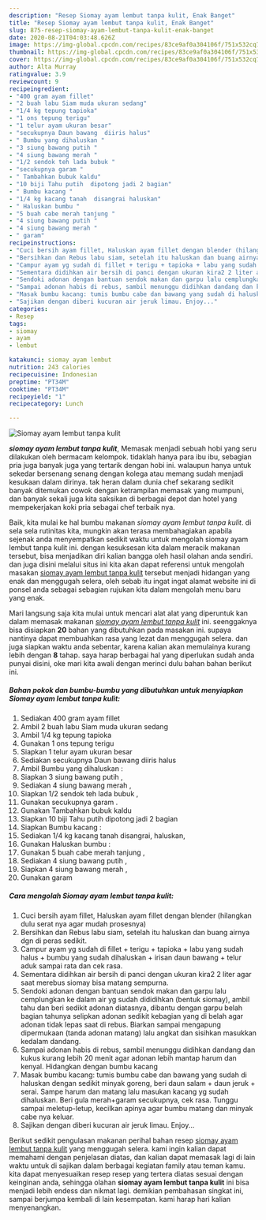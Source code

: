 ```yaml
---
description: "Resep Siomay ayam lembut tanpa kulit, Enak Banget"
title: "Resep Siomay ayam lembut tanpa kulit, Enak Banget"
slug: 875-resep-siomay-ayam-lembut-tanpa-kulit-enak-banget
date: 2020-08-21T04:03:48.626Z
image: https://img-global.cpcdn.com/recipes/83ce9af0a304106f/751x532cq70/siomay-ayam-lembut-tanpa-kulit-foto-resep-utama.jpg
thumbnail: https://img-global.cpcdn.com/recipes/83ce9af0a304106f/751x532cq70/siomay-ayam-lembut-tanpa-kulit-foto-resep-utama.jpg
cover: https://img-global.cpcdn.com/recipes/83ce9af0a304106f/751x532cq70/siomay-ayam-lembut-tanpa-kulit-foto-resep-utama.jpg
author: Alta Murray
ratingvalue: 3.9
reviewcount: 9
recipeingredient:
- "400 gram ayam fillet"
- "2 buah labu Siam muda ukuran sedang"
- "1/4 kg tepung tapioka"
- "1 ons tepung terigu"
- "1 telur ayam ukuran besar"
- "secukupnya Daun bawang  diiris halus"
- " Bumbu yang dihaluskan "
- "3 siung bawang putih "
- "4 siung bawang merah "
- "1/2 sendok teh lada bubuk "
- "secukupnya garam "
- " Tambahkan bubuk kaldu"
- "10 biji Tahu putih  dipotong jadi 2 bagian"
- " Bumbu kacang "
- "1/4 kg kacang tanah  disangrai haluskan"
- " Haluskan bumbu "
- "5 buah cabe merah tanjung "
- "4 siung bawang putih "
- "4 siung bawang merah "
- " garam"
recipeinstructions:
- "Cuci bersih ayam fillet, Haluskan ayam fillet dengan blender (hilangkan dulu serat nya agar mudah prosesnya)"
- "Bersihkan dan Rebus labu siam, setelah itu haluskan dan buang airnya dgn di peras sedikit."
- "Campur ayam yg sudah di fillet + terigu + tapioka + labu yang sudah halus + bumbu yang sudah dihaluskan + irisan daun bawang + telur aduk sampai rata dan cek rasa."
- "Sementara didihkan air bersih di panci dengan ukuran kira2 2 liter agar saat merebus siomay bisa matang sempurna."
- "Sendoki adonan dengan bantuan sendok makan dan garpu lalu cemplungkan ke dalam air yg sudah dididihkan (bentuk siomay), ambil tahu dan beri sedikit adonan diatasnya, dibantu dengan garpu belah bagian tahunya selipkan adonan sedikit kebagian yang di belah agar adonan tidak lepas saat di rebus. Biarkan sampai mengapung dipermukaan (tanda adonan matang) lalu angkat dan sisihkan masukkan kedalam dandang."
- "Sampai adonan habis di rebus, sambil menunggu didihkan dandang dan kukus kurang lebih 20 menit agar adonan lebih mantap harum dan kenyal. Hidangkan dengan bumbu kacang"
- "Masak bumbu kacang: tumis bumbu cabe dan bawang yang sudah di haluskan dengan sedikit minyak goreng, beri daun salam + daun jeruk + serai. Sampe harum dan matang lalu masukan kacang yg sudah dihaluskan. Beri gula merah+garam secukupnya, cek rasa. Tunggu sampai meletup-letup, kecilkan apinya agar bumbu matang dan minyak cabe nya keluar."
- "Sajikan dengan diberi kucuran air jeruk limau. Enjoy..."
categories:
- Resep
tags:
- siomay
- ayam
- lembut

katakunci: siomay ayam lembut 
nutrition: 243 calories
recipecuisine: Indonesian
preptime: "PT34M"
cooktime: "PT34M"
recipeyield: "1"
recipecategory: Lunch

---
```



![Siomay ayam lembut tanpa kulit](https://img-global.cpcdn.com/recipes/83ce9af0a304106f/751x532cq70/siomay-ayam-lembut-tanpa-kulit-foto-resep-utama.jpg)

<b><i>siomay ayam lembut tanpa kulit</i></b>, Memasak menjadi sebuah hobi yang seru dilakukan oleh bermacam kelompok. tidaklah hanya para ibu ibu, sebagian pria juga banyak juga yang tertarik dengan hobi ini. walaupun hanya untuk sekedar bersenang senang dengan kolega atau memang sudah menjadi kesukaan dalam dirinya. tak heran dalam dunia chef sekarang sedikit banyak ditemukan cowok dengan ketrampilan memasak yang mumpuni, dan banyak sekali juga kita saksikan di berbagai depot dan hotel yang mempekerjakan koki pria sebagai chef terbaik nya.

Baik, kita mulai ke hal bumbu makanan <i>siomay ayam lembut tanpa kulit</i>. di sela sela rutinitas kita, mungkin akan terasa membahagiakan apabila sejenak anda menyempatkan sedikit waktu untuk mengolah siomay ayam lembut tanpa kulit ini. dengan kesuksesan kita dalam meracik makanan tersebut, bisa menjadikan diri kalian bangga oleh hasil olahan anda sendiri. dan juga disini melalui situs ini kita akan dapat referensi untuk mengolah masakan <u>siomay ayam lembut tanpa kulit</u> tersebut menjadi hidangan yang enak dan menggugah selera, oleh sebab itu ingat ingat alamat website ini di ponsel anda sebagai sebagian rujukan kita dalam mengolah menu baru yang enak.




Mari langsung saja kita mulai untuk mencari alat alat yang diperuntuk kan dalam memasak makanan <u><i>siomay ayam lembut tanpa kulit</i></u> ini. seenggaknya bisa disiapkan <b>20</b> bahan yang dibutuhkan pada masakan ini. supaya nantinya dapat membuahkan rasa yang lezat dan menggugah selera. dan juga siapkan waktu anda sebentar, karena kalian akan memulainya kurang lebih dengan <b>8</b> tahap. saya harap berbagai hal yang diperlukan sudah anda punyai disini, oke mari kita awali dengan merinci dulu bahan bahan berikut ini.

<!--inarticleads1-->

##### Bahan pokok dan bumbu-bumbu yang dibutuhkan untuk menyiapkan Siomay ayam lembut tanpa kulit:

1. Sediakan 400 gram ayam fillet
1. Ambil 2 buah labu Siam muda ukuran sedang
1. Ambil 1/4 kg tepung tapioka
1. Gunakan 1 ons tepung terigu
1. Siapkan 1 telur ayam ukuran besar
1. Sediakan secukupnya Daun bawang  diiris halus
1. Ambil  Bumbu yang dihaluskan :
1. Siapkan 3 siung bawang putih ,
1. Sediakan 4 siung bawang merah ,
1. Siapkan 1/2 sendok teh lada bubuk ,
1. Gunakan secukupnya garam .
1. Gunakan  Tambahkan bubuk kaldu
1. Siapkan 10 biji Tahu putih  dipotong jadi 2 bagian
1. Siapkan  Bumbu kacang :
1. Sediakan 1/4 kg kacang tanah  disangrai, haluskan,
1. Gunakan  Haluskan bumbu :
1. Gunakan 5 buah cabe merah tanjung ,
1. Sediakan 4 siung bawang putih ,
1. Siapkan 4 siung bawang merah ,
1. Gunakan  garam




<!--inarticleads2-->

##### Cara mengolah Siomay ayam lembut tanpa kulit:

1. Cuci bersih ayam fillet, Haluskan ayam fillet dengan blender (hilangkan dulu serat nya agar mudah prosesnya)
1. Bersihkan dan Rebus labu siam, setelah itu haluskan dan buang airnya dgn di peras sedikit.
1. Campur ayam yg sudah di fillet + terigu + tapioka + labu yang sudah halus + bumbu yang sudah dihaluskan + irisan daun bawang + telur aduk sampai rata dan cek rasa.
1. Sementara didihkan air bersih di panci dengan ukuran kira2 2 liter agar saat merebus siomay bisa matang sempurna.
1. Sendoki adonan dengan bantuan sendok makan dan garpu lalu cemplungkan ke dalam air yg sudah dididihkan (bentuk siomay), ambil tahu dan beri sedikit adonan diatasnya, dibantu dengan garpu belah bagian tahunya selipkan adonan sedikit kebagian yang di belah agar adonan tidak lepas saat di rebus. Biarkan sampai mengapung dipermukaan (tanda adonan matang) lalu angkat dan sisihkan masukkan kedalam dandang.
1. Sampai adonan habis di rebus, sambil menunggu didihkan dandang dan kukus kurang lebih 20 menit agar adonan lebih mantap harum dan kenyal. Hidangkan dengan bumbu kacang
1. Masak bumbu kacang: tumis bumbu cabe dan bawang yang sudah di haluskan dengan sedikit minyak goreng, beri daun salam + daun jeruk + serai. Sampe harum dan matang lalu masukan kacang yg sudah dihaluskan. Beri gula merah+garam secukupnya, cek rasa. Tunggu sampai meletup-letup, kecilkan apinya agar bumbu matang dan minyak cabe nya keluar.
1. Sajikan dengan diberi kucuran air jeruk limau. Enjoy...




Berikut sedikit pengulasan makanan perihal bahan resep <u>siomay ayam lembut tanpa kulit</u> yang menggugah selera. kami ingin kalian dapat memahami dengan penjelasan diatas, dan kalian dapat memasak lagi di lain waktu untuk di sajikan dalam berbagai kegiatan family atau teman kamu. kita dapat menyesuaikan resep resep yang tertera diatas sesuai dengan keinginan anda, sehingga olahan <b>siomay ayam lembut tanpa kulit</b> ini bisa menjadi lebih endess dan nikmat lagi. demikian pembahasan singkat ini, sampai berjumpa kembali di lain kesempatan. kami harap hari kalian menyenangkan.
